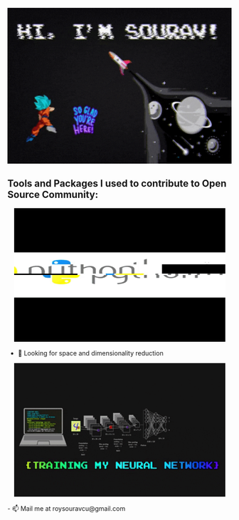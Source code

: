  <p align="center">
  <img width="650" height="350" src="https://github.com/Royingame/Readme_Github/blob/main/Animated%20GIF-downsized_large.gif">
</p>

## Tools and Packages I used to contribute to Open Source Community:

<p align="center">
  <img width="475" height="300" src="https://github.com/Royingame/Readme_Github/blob/main/tools_used.gif">
</p>

- 👀 Looking for space and dimensionality reduction 
 <p align="center">
  <img width="475" height="300" src="https://github.com/Royingame/Readme_Github/blob/main/Neural%20Network.gif">
</p>
- 📫 Mail me at roysouravcu@gmail.com

<!---
Royingame/Royingame is a ✨ special ✨ repository because its `README.md` (this file) appears on your GitHub profile.
You can click the Preview link to take a look at your changes.
--->
